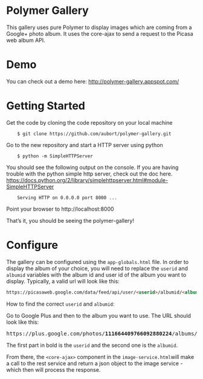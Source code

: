 Polymer Gallery
===============

This gallery uses pure Polymer to display images which are coming from a Google+ photo album. It uses the core-ajax to send a request to the Picasa web album API. 


Demo
====

You can check out a demo here:  http://polymer-gallery.appspot.com/


Getting Started
============

Get the code by cloning the code repository on your local machine

```
	$ git clone https://github.com/aubort/polymer-gallery.git
```

Go to the new repository and start a HTTP server using python

```
	$ python -m SimpleHTTPServer
```
You should see the following output on the console. If you are having trouble with the python simple http server, check out the doc here. 
https://docs.python.org/2/library/simplehttpserver.html#module-SimpleHTTPServer

```
	Serving HTTP on 0.0.0.0 port 8000 ...
```

Point your browser to http://localhost:8000 

That’s it, you should be seeing the polymer-gallery!

Configure
============

The gallery can be configured using the `app-globals.html` file. 
In order to display the album of your choice, you will need to replace the `userid` and `albumid` variables with the album id and user id of the album you want to display. 
Typically, a valid url will look like this:

```html
https://picasaweb.google.com/data/feed/api/user/<userid>/albumid/<albumid>?alt=json
```

How to find the correct `userid` and `albumid`:

Go to Google Plus and then to the album you want to use. The URL should look like this: 

<pre>
https://plus.google.com/photos/<b>111664409766092880224</b>/albums/<b>5702010536228604337</b>
</pre>
The first part in bold is the `userid` and the second one is the `albumid`.




From there, the `<core-ajax>` component in the `image-service.html`will make a call to the rest service and return a json object to the image service - which then will process the response.